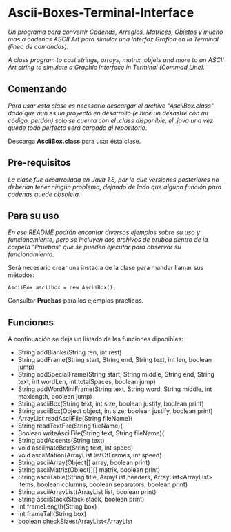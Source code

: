 # Ascii-Boxes-Terminal-Interface
_Un programa para convertir Cadenas, Arreglos, Matrices, Objetos y mucho mas a cadenas ASCII Art para simular una Interfaz Grafica en la Terminal (linea de comandos)._

_A class program to cast strings, arrays, matrix, objets and more to an ASCII Art string to simulate a Graphic Interface in Terminal (Commad Line)._

## Comenzando

_Para usar esta clase es necesario descargar el archivo "AsciiBox.class" dado que aun es un proyecto en desarrollo (e hice un desastre con mi código, perdón) solo se cuenta con el .class disponible, el .java una vez quede todo perfecto será cargado al repositorio._

Descarga **AsciiBox.class** para usar ésta clase.

## Pre-requisitos 

_La clase fue desarrollada en Java 1.8, por lo que versiones posteriores no deberían tener ningún problema, dejando de lado que alguna función para cadenas quede obsoleta._

## Para su uso

_En ese README podrán encontar diversos ejemplos sobre su uso y funcionamiento, pero se incluyen dos archivos de prubea dentro de la carpeta "Pruebas" que se pueden ejecutar para observar su funcionamiento._

Será necesario crear una instacia de la clase para mandar llamar sus métodos:
```
AsciiBox asciibox = new AsciiBox();
```
Consultar **Pruebas** para los ejemplos practicos.

## Funciones

A continuación se deja un listado de las funciones diponibles:

* String addBlanks(String ren, int rest)
* String addFrame(String start, String end, String text, int len, boolean jump)
* String addSpecialFrame(String start, String middle, String end, String text, int wordLen, int totalSpaces, boolean jump)
* String addWordMiniFrame(String text, String word, String middle, int maxlength, boolean jump)
* String asciiBox(String text, int size, boolean justify, boolean print)
* String asciiBox(Object object, int size, boolean justify, boolean print)
* ArrayList<String> readAsciiFile(String fileName){ 
* String readTextFile(String fileName){ 
* Boolean writeAsciiFile(String text, String fileName){ 
* String addAccents(String text)
* void asciimateBox(String text, int speed)
* void asciiMation(ArrayList<String> listOfFrames, int speed)
* String asciiArray(Object[] array, boolean print)
* String asciiMatrix(Object[][] matrix, boolean print)
* String asciiTable(String title, ArrayList<String> headers, ArrayList<ArrayList<Object>> items, boolean columns, boolean separators, boolean print)
* String asciiArrayList(ArrayList<Object> list, boolean print)
* String asciiStack(Stack<Object> stack, boolean print)
* int frameLength(String box)
* int frameTall(String box)
* boolean checkSizes(ArrayList<ArrayList<Object>> items, int size, boolean columns)
* void show(Object o)
* void cls()throws IOException, InterruptedException
* void wait(int time) throws InterruptedException
* String characterMap()

_Cada función cuenta con su respectiva documentación que puede consultarse en la carpeta "Documentación" de este proyecto_
Consultar **Documentacion** para los ejemplos practicos.

## Versionado 📌

_1.0_
Primera versión oficial, sujeta a actualizaciones.

## Autores ✒️

* **Hernández Ferreiro Enrique Ehecatl**
_Facultad de Ciencias, UNAM._
_linkhernandez@ciencias.unam.mx_
_Link8838_

## Licencia 📄

_Esta clase es de uso libre para cualquiera que la necesite, por el momento no cuenta con código abierto, pero eso no limita su libre uso, en un futuro se cargará todo el código para hacerla de código abierto._

---
Que nadie te diga que la terminal no es una interfaz gráfica. (Link8838).
